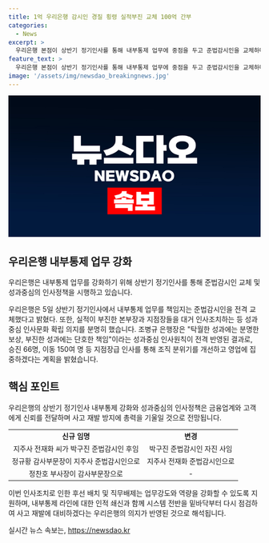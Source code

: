 ```yaml
---
title: 1억 우리은행 감시인 경질 횡령 실적부진 교체 100억 간부
categories:
  - News
excerpt: >
  우리은행 본점이 상반기 정기인사를 통해 내부통제 업무에 중점을 두고 준법감시인을 교체하며 성과중심의 인사문화를 강조했습니다. 최근 김해 지점에서 발생한 금융사고로 인해 관련 임원들에게 강력한 책임을 물었고, 내부통제 라인과 시스템을 재점검하여 사고 재발 방지에 힘을 쏟을 계획입니다. 하위 본부장 4명과 지점장급 21명에 대한 인사조치와 성과 중심의 인사원칙을 강조하는 등 조직의 변화를 촉구했습니다. 이에 따라 조 사장은 직원들에게 책임감과 올바른 마음가짐을 강조하며 영업력 회복을 위해 최선을 다하겠다고 밝혔습니다.
feature_text: >
  우리은행 본점이 상반기 정기인사를 통해 내부통제 업무에 중점을 두고 준법감시인을 교체하며 성과중심의 인사문화를 강조했습니다. 최근 김해 지점에서 발생한 금융사고로 인해 관련 임원들에게 강력한 책임을 물었고, 내부통제 라인과 시스템을 재점검하여 사고 재발 방지에 힘을 쏟을 계획입니다. 하위 본부장 4명과 지점장급 21명에 대한 인사조치와 성과 중심의 인사원칙을 강조하는 등 조직의 변화를 촉구했습니다. 이에 따라 조 사장은 직원들에게 책임감과 올바른 마음가짐을 강조하며 영업력 회복을 위해 최선을 다하겠다고 밝혔습니다.
image: '/assets/img/newsdao_breakingnews.jpg'
---
```


<p><img src="/assets/img/newsdao_breakingnews.jpg" alt="ontimetimes 속보" /></p>

<h2 data-ke-size="size26">우리은행 내부통제 업무 강화</h2>

<p>우리은행은 내부통제 업무를 강화하기 위해 상반기 정기인사를 통해 준법감시인 교체 및 성과중심의 인사정책을 시행하고 있습니다.</p>

<p data-ke-size="size16">우리은행은 5일 상반기 정기인사에서 내부통제 업무를 책임지는 준법감시인을 전격 교체했다고 밝혔다. 또한, 실적이 부진한 본부장과 지점장들을 대거 인사조치하는 등 성과중심 인사문화 확립 의지를 분명히 했습니다. 조병규 은행장은 "탁월한 성과에는 분명한 보상, 부진한 성과에는 단호한 책임"이라는 성과중심 인사원칙이 전격 반영된 결과로, 승진 66명, 이동 150여 명 등 지점장급 인사를 통해 조직 분위기를 개선하고 영업에 집중하겠다는 계획을 밝혔습니다.</p>

<h2 data-ke-size="size26">핵심 포인트</h2>

<p>우리은행의 상반기 정기인사 내부통제 강화와 성과중심의 인사정책은 금융업계와 고객에게 신뢰를 전달하며 사고 재발 방지에 총력을 기울일 것으로 전망됩니다.</p>

<table>
    <tr>
        <td style="text-align: center; height: 17px;"><b>신규 임명</b></td>
        <td style="text-align: center; height: 17px;"><b>변경</b></td>
    </tr>
    <tr>
        <td style="text-align: center; height: 17px;">지주사 전재화 씨가 박구진 준법감시인 후임</td>
        <td style="text-align: center; height: 17px;">박구진 준법감시인 자진 사임</td>
    </tr>
    <tr>
        <td style="text-align: center; height: 17px;">정규황 감사부문장이 지주사 준법감시인으로</td>
        <td style="text-align: center; height: 17px;">지주사 전재화 준법감시인으로</td>
    </tr>
    <tr>
        <td style="text-align: center; height: 17px;">정찬호 부사장이 감사부문장으로</td>
        <td style="text-align: center; height: 17px;">-</td>
    </tr>
</table>

<p data-ke-size="size16">이번 인사조치로 인한 후선 배치 및 직무배제는 업무강도와 역량을 강화할 수 있도록 지원하며, 내부통제 라인에 대한 인적 쇄신과 함께 시스템 전반을 밑바닥부터 다시 점검하여 사고 재발에 대비하겠다는 우리은행의 의지가 반영된 것으로 해석됩니다.</p>
실시간 뉴스 속보는, <a href="https://newsdao.kr" rel="dofollow">https://newsdao.kr</a>


